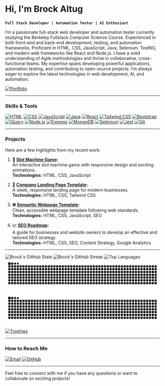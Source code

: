 # Hi, I'm Brock Altug

**`Full Stack Developer | Automation Tester | AI Enthusiast`**

I’m a passionate full-stack web developer and automation tester currently studying the Berkeley Fullstack Computer Science Course. Experienced in both front-end and back-end development, testing, and automation frameworks. Proficient in HTML, CSS, JavaScript, Java, Selenium, TestNG, and modern web frameworks like React and Node.js. I have a solid understanding of Agile methodologies and thrive in collaborative, cross-functional teams. My expertise spans developing powerful applications, automation testing, and contributing to open-source projects. I’m always eager to explore the latest technologies in web development, AI, and automation.

[![Portfolio](https://img.shields.io/badge/View%20Portfolio-FF5733?style=for-the-badge&logo=About.me&logoColor=white)](https://brockaltug.github.io/my-portfolio/)

---

### Skills & Tools

[![HTML](https://skillicons.dev/icons?i=html)](https://developer.mozilla.org/en-US/docs/Web/HTML)
[![CSS](https://skillicons.dev/icons?i=css)](https://developer.mozilla.org/en-US/docs/Web/CSS)
[![JavaScript](https://skillicons.dev/icons?i=js)](https://developer.mozilla.org/en-US/docs/Web/JavaScript)
[![Java](https://skillicons.dev/icons?i=java)](https://www.java.com/)
[![React](https://skillicons.dev/icons?i=react)](https://reactjs.org/)
[![Tailwind CSS](https://skillicons.dev/icons?i=tailwind)](https://tailwindcss.com/)
[![Bootstrap](https://skillicons.dev/icons?i=bootstrap)](https://getbootstrap.com/)
[![jQuery](https://skillicons.dev/icons?i=jquery)](https://jquery.com/)
[![Node.js](https://skillicons.dev/icons?i=nodejs)](https://nodejs.org/)
[![Express](https://skillicons.dev/icons?i=express)](https://expressjs.com/)
[![MongoDB](https://skillicons.dev/icons?i=mongodb)](https://www.mongodb.com/)
[![Selenium](https://skillicons.dev/icons?i=selenium)](https://www.selenium.dev/)
[![Jest](https://skillicons.dev/icons?i=jest)](https://jestjs.io/)
[![Git](https://skillicons.dev/icons?i=git)](https://git-scm.com/)

---

### Projects

Here are a few highlights from my recent work:

1. **🎰 [Slot Machine Game](https://brockaltug.github.io/slot-machine/):**  
   An interactive slot machine game with responsive design and exciting animations.  
   **Technologies:** HTML, CSS, JavaScript

2. **🏢 [Company Landing Page Template](https://brockaltug.github.io/company-landing-page/):**  
   A sleek, responsive landing page for modern businesses.  
   **Technologies:** HTML, CSS, Tailwind CSS

3. **🌐 [Semantic Webpage Template](https://brockaltug.github.io/semantic-webpage-template/):**  
   Clean, accessible webpage template following web standards.  
   **Technologies:** HTML, CSS, JavaScript, SEO

4. **📈 [SEO Roadmap](https://brockaltug.github.io/seo-roadmap/):**  
   A guide for businesses and website owners to develop an effective and tailored SEO strategy.  
   **Technologies:** HTML, CSS, SEO, Content Strategy, Google Analytics

---

![Brock's GitHub Stats](https://github-readme-stats.vercel.app/api?username=brockaltug&show_icons=true&theme=radical)
![Brock's GitHub Streak](https://streak-stats.demolab.com?user=brockaltug&theme=radical)
![Top Languages](https://github-readme-stats.vercel.app/api/top-langs/?username=brockaltug&layout=compact&theme=radical)
<img src="https://raw.githubusercontent.com/shahradelahi/shahradelahi/output/github-contribution-grid-snake-dark.svg#gh-dark-mode-only" alt="GitHub contribution grid snake animation" />
<img src="https://raw.githubusercontent.com/shahradelahi/shahradelahi/output/github-contribution-grid-snake.svg#gh-light-mode-only" alt="GitHub contribution grid snake animation" />
[![Trophies](https://github-profile-trophy.vercel.app/?username=brockaltug&theme=radical&margin-w=15&margin-h=15)](https://github.com/ryo-ma/github-profile-trophy)

---

### How to Reach Me

[![Email](https://img.shields.io/badge/Email-D14836?style=flat&logo=gmail&logoColor=white)](mailto:brock.altug99@gmail.com)
[![GitHub](https://img.shields.io/badge/GitHub-181717?style=flat&logo=github&logoColor=white)](https://github.com/brockaltug)

---

Feel free to connect with me if you have any questions or want to collaborate on exciting projects!
